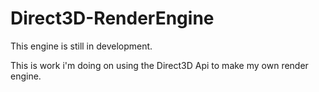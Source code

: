 # Direct3D-RenderEngine
 
This engine is still in development.

This is work i'm doing on using the Direct3D Api to make my own render engine.
